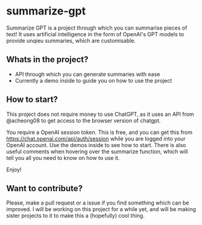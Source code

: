 # summarize-gpt

Summarize GPT is a project through which you can summarise pieces of text!
It uses artificial intelligence in the form of OpenAI's GPT models to provide unqieu summaries, which are customisable.

## Whats in the project? 

- API through which you can generate summaries with ease
- Currently a demo inside to guide you on how to use the project

## How to start?

This project does not require money to use ChatGPT, as it uses an API from @acheong08 to get access to the browser
version of chatgpt.

You require a OpenAI session token. This is free, and you can get this from https://chat.openai.com/api/auth/session 
while you are logged into your OpenAI account.
Use the demos inside to see how to start. There is also useful comments when hovering over the summarize function, which will
tell you all you need to know on how to use it.

Enjoy! 


## Want to contribute?

Please, make a pull request or a issue if you find something which can be improved. I will be working on this project for a while yet, and will be making
sister projects to it to make this a (hopefully) cool thing.



